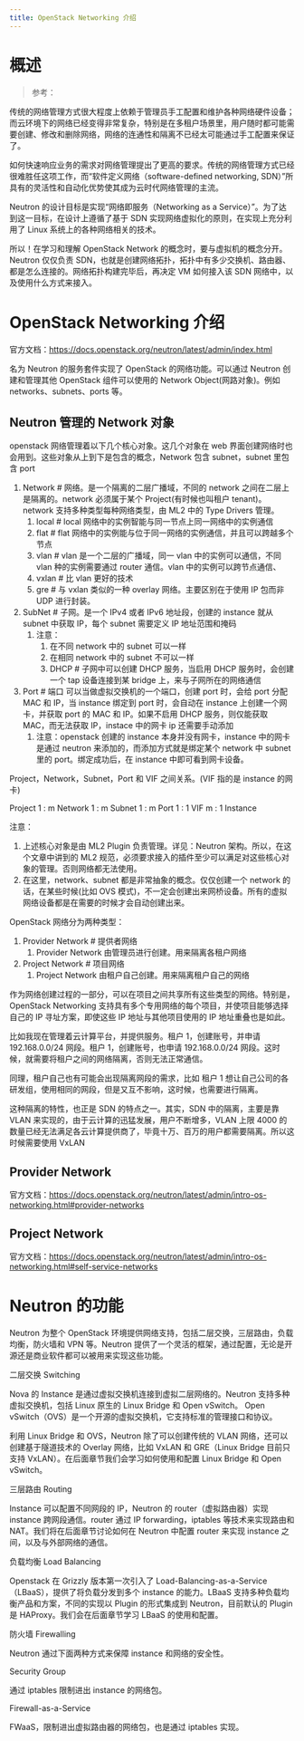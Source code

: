 ```yaml
---
title: OpenStack Networking 介绍
---
```


# 概述

> 参考：

传统的网络管理方式很大程度上依赖于管理员手工配置和维护各种网络硬件设备；而云环境下的网络已经变得非常复杂，特别是在多租户场景里，用户随时都可能需要创建、修改和删除网络，网络的连通性和隔离不已经太可能通过手工配置来保证了。

如何快速响应业务的需求对网络管理提出了更高的要求。传统的网络管理方式已经很难胜任这项工作，而“软件定义网络（software-defined networking, SDN）”所具有的灵活性和自动化优势使其成为云时代网络管理的主流。

Neutron 的设计目标是实现“网络即服务（Networking as a Service）”。为了达到这一目标，在设计上遵循了基于 SDN 实现网络虚拟化的原则，在实现上充分利用了 Linux 系统上的各种网络相关的技术。

所以！在学习和理解 OpenStack Network 的概念时，要与虚拟机的概念分开。Neutron 仅仅负责 SDN，也就是创建网络拓扑，拓扑中有多少交换机、路由器、都是怎么连接的。网络拓扑构建完毕后，再决定 VM 如何接入该 SDN 网络中，以及使用什么方式来接入。

# OpenStack Networking 介绍

官方文档：<https://docs.openstack.org/neutron/latest/admin/index.html>

名为 Neutron 的服务套件实现了 OpenStack 的网络功能。可以通过 Neutron 创建和管理其他 OpenStack 组件可以使用的 Network Object(网路对象)。例如 networks、subnets、ports 等。

## Neutron 管理的 Network 对象

openstack 网络管理着以下几个核心对象。这几个对象在 web 界面创建网络时也会用到。这些对象从上到下是包含的概念，Network 包含 subnet，subnet 里包含 port

1. Network # 网络。是一个隔离的二层广播域，不同的 network 之间在二层上是隔离的。network 必须属于某个 Project(有时候也叫租户 tenant)。network 支持多种类型每种网络类型，由 ML2 中的 Type Drivers 管理。
   1. local # local 网络中的实例智能与同一节点上同一网络中的实例通信
   2. flat # flat 网络中的实例能与位于同一网络的实例通信，并且可以跨越多个节点
   3. vlan # vlan 是一个二层的广播域，同一 vlan 中的实例可以通信，不同 vlan 种的实例需要通过 router 通信。vlan 中的实例可以跨节点通信、
   4. vxlan # 比 vlan 更好的技术
   5. gre # 与 vxlan 类似的一种 overlay 网络。主要区别在于使用 IP 包而非 UDP 进行封装。
2. SubNet # 子网。是一个 IPv4 或者 IPv6 地址段，创建的 instance 就从 subnet 中获取 IP，每个 subnet 需要定义 IP 地址范围和掩码
   1. 注意：
      1. 在不同 network 中的 subnet 可以一样
      2. 在相同 network 中的 subnet 不可以一样
      3. DHCP # 子网中可以创建 DHCP 服务，当启用 DHCP 服务时，会创建一个 tap 设备连接到某 bridge 上，来与子网所在的网络通信
3. Port # 端口 可以当做虚拟交换机的一个端口，创建 port 时，会给 port 分配 MAC 和 IP，当 instance 绑定到 port 时，会自动在 instance 上创建一个网卡，并获取 port 的 MAC 和 IP。如果不启用 DHCP 服务，则仅能获取 MAC，而无法获取 IP，instace 中的网卡 ip 还需要手动添加
   1. 注意：openstack 创建的 instance 本身并没有网卡，instance 中的网卡是通过 neutron 来添加的，而添加方式就是绑定某个 network 中 subnet 里的 port。绑定成功后，在 instance 中即可看到网卡设备。

Project，Network，Subnet，Port 和 VIF 之间关系。(VIF 指的是 instance 的网卡)

Project 1 : m Network 1 : m Subnet 1 : m Port 1 : 1 VIF m : 1 Instance

注意：

1. 上述核心对象是由 ML2 Plugin 负责管理。详见：Neutron 架构。所以，在这个文章中讲到的 ML2 规范，必须要求接入的插件至少可以满足对这些核心对象的管理。否则网络都无法使用。
2. 在这里，network、subnet 都是非常抽象的概念。仅仅创建一个 network 的话，在某些时候(比如 OVS 模式)，不一定会创建出来网桥设备。所有的虚拟网络设备都是在需要的时候才会自动创建出来。

OpenStack 网络分为两种类型：

1. Provider Network # 提供者网络
   1. Provider Network 由管理员进行创建。用来隔离各租户网络
2. Project Network # 项目网络
   1. Project Network 由租户自己创建。用来隔离租户自己的网络

作为网络创建过程的一部分，可以在项目之间共享所有这些类型的网络。特别是，OpenStack Networking 支持具有多个专用网络的每个项目，并使项目能够选择自己的 IP 寻址方案，即使这些 IP 地址与其他项目使用的 IP 地址重叠也是如此。

比如我现在管理着云计算平台，并提供服务。租户 1，创建账号，并申请 192.168.0.0/24 网段。租户 1，创建账号，也申请 192.168.0.0/24 网段。这时候，就需要将租户之间的网络隔离，否则无法正常通信。

同理，租户自己也有可能会出现隔离网段的需求，比如 租户 1 想让自己公司的各研发组，使用相同的网段，但是又互不影响，这时候，也需要进行隔离。

这种隔离的特性，也正是 SDN 的特点之一。其实，SDN 中的隔离，主要是靠 VLAN 来实现的，由于云计算的迅猛发展，用户不断增多，VLAN 上限 4000 的数量已经无法满足各云计算提供商了，毕竟十万、百万的用户都需要隔离。所以这时候需要使用 VxLAN

## Provider Network

官方文档：<https://docs.openstack.org/neutron/latest/admin/intro-os-networking.html#provider-networks>

## Project Network

官方文档：<https://docs.openstack.org/neutron/latest/admin/intro-os-networking.html#self-service-networks>

# Neutron 的功能

Neutron 为整个 OpenStack 环境提供网络支持，包括二层交换，三层路由，负载均衡，防火墙和 VPN 等。Neutron 提供了一个灵活的框架，通过配置，无论是开源还是商业软件都可以被用来实现这些功能。

二层交换 Switching

Nova 的 Instance 是通过虚拟交换机连接到虚拟二层网络的。Neutron 支持多种虚拟交换机，包括 Linux 原生的 Linux Bridge 和 Open vSwitch。 Open vSwitch（OVS）是一个开源的虚拟交换机，它支持标准的管理接口和协议。

利用 Linux Bridge 和 OVS，Neutron 除了可以创建传统的 VLAN 网络，还可以创建基于隧道技术的 Overlay 网络，比如 VxLAN 和 GRE（Linux Bridge 目前只支持 VxLAN）。在后面章节我们会学习如何使用和配置 Linux Bridge 和 Open vSwitch。

三层路由 Routing

Instance 可以配置不同网段的 IP，Neutron 的 router（虚拟路由器）实现 instance 跨网段通信。router 通过 IP forwarding，iptables 等技术来实现路由和 NAT。我们将在后面章节讨论如何在 Neutron 中配置 router 来实现 instance 之间，以及与外部网络的通信。

负载均衡 Load Balancing

Openstack 在 Grizzly 版本第一次引入了 Load-Balancing-as-a-Service（LBaaS），提供了将负载分发到多个 instance 的能力。LBaaS 支持多种负载均衡产品和方案，不同的实现以 Plugin 的形式集成到 Neutron，目前默认的 Plugin 是 HAProxy。我们会在后面章节学习 LBaaS 的使用和配置。

防火墙 Firewalling

Neutron 通过下面两种方式来保障 instance 和网络的安全性。

Security Group

通过 iptables 限制进出 instance 的网络包。

Firewall-as-a-Service

FWaaS，限制进出虚拟路由器的网络包，也是通过 iptables 实现。
